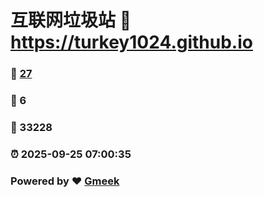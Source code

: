 # 互联网垃圾站 :link: https://turkey1024.github.io 
### :page_facing_up: [27](https://turkey1024.github.io/tag.html) 
### :speech_balloon: 6 
### :hibiscus: 33228 
### :alarm_clock: 2025-09-25 07:00:35 
### Powered by :heart: [Gmeek](https://github.com/Meekdai/Gmeek)
